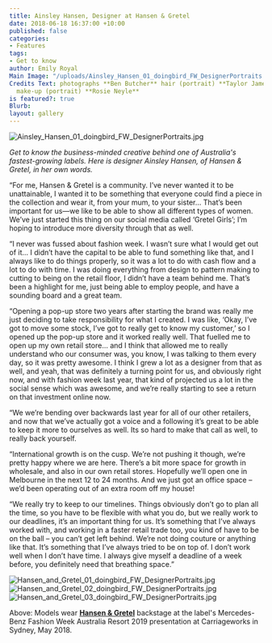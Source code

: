 ```yaml
---
title: Ainsley Hansen, Designer at Hansen & Gretel
date: 2018-06-18 16:37:00 +10:00
published: false
categories:
- Features
tags:
- Get to know
author: Emily Royal
Main Image: "/uploads/Ainsley_Hansen_01_doingbird_FW_DesignerPortraits.jpg"
Credits Text: photographs **Ben Butcher** hair (portrait) **Taylor James Redman**
  make-up (portrait) **Rosie Neyle**
is featured?: true
Blurb: 
layout: gallery
---
```


![Ainsley_Hansen_01_doingbird_FW_DesignerPortraits.jpg](/uploads/Ainsley_Hansen_01_doingbird_FW_DesignerPortraits.jpg)

*Get to know the business-minded creative behind one of Australia's fastest-growing labels. Here is designer Ainsley Hansen, of Hansen & Gretel, in her own words.*

“For me, Hansen & Gretel is a community. I’ve never wanted it to be unattainable, I wanted it to be something that everyone could find a piece in the collection and wear it, from your mum, to your sister… That’s been important for us—we like to be able to show all different types of women. We’ve just started this thing on our social media called ‘Gretel Girls’; I’m hoping to introduce more diversity through that as well.

“I never was fussed about fashion week. I wasn’t sure what I would get out of it... I didn’t have the capital to be able to fund something like that, and I always like to do things properly, so it was a lot to do with cash flow and a lot to do with time. I was doing everything from design to pattern making to cutting to being on the retail floor, I didn’t have a team behind me. That’s been a highlight for me, just being able to employ people, and have a sounding board and a great team.

“Opening a pop-up store two years after starting the brand was really me just deciding to take responsibility for what I created. I was like, ‘Okay, I’ve got to move some stock, I’ve got to really get to know my customer,’ so I opened up the pop-up store and it worked really well. That fuelled me to open up my own retail store... and I think that allowed me to really understand who our consumer was, you know, I was talking to them every day, so it was pretty awesome. I think I grew a lot as a designer from that as well, and yeah, that was definitely a turning point for us, and obviously right now, and with fashion week last year, that kind of projected us a lot in the social sense which was awesome, and we’re really starting to see a return on that investment online now.

“We we’re bending over backwards last year for all of our other retailers, and now that we’ve actually got a voice and a following it’s great to be able to keep it more to ourselves as well. Its so hard to make that call as well, to really back yourself.

“International growth is on the cusp. We’re not pushing it though, we’re pretty happy where we are here. There’s a bit more space for growth in wholesale, and also in our own retail stores. Hopefully we’ll open one in Melbourne in the next 12 to 24 months. And we just got an office space – we’d been operating out of an extra room off my house!

“We really try to keep to our timelines. Things obviously don’t go to plan all the time, so you have to be flexible with what you do, but we really work to our deadlines, it’s an important thing for us. It’s something that I’ve always worked with, and working in a faster retail trade too, you kind of have to be on the ball – you can’t get left behind. We’re not doing couture or anything like that. It’s something that I’ve always tried to be on top of. I don’t work well when I don’t have time. I always give myself a deadline of a week before, you definitely need that breathing space.”

![Hansen_and_Gretel_01_doingbird_FW_DesignerPortraits.jpg](/uploads/Hansen_and_Gretel_01_doingbird_FW_DesignerPortraits.jpg)![Hansen_and_Gretel_02_doingbird_FW_DesignerPortraits.jpg](/uploads/Hansen_and_Gretel_02_doingbird_FW_DesignerPortraits.jpg)![Hansen_and_Gretel_03_doingbird_FW_DesignerPortraits.jpg](/uploads/Hansen_and_Gretel_03_doingbird_FW_DesignerPortraits.jpg)

Above: Models wear **[Hansen & Gretel](https://hansenandgretel.com/)** backstage at the label's Mercedes-Benz Fashion Week Australia Resort 2019 presentation at Carriageworks in Sydney, May 2018.